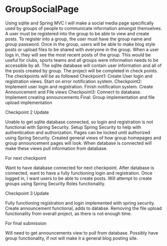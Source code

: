 # GroupSocialPage

Using sqlite and Spring MVC I will make a social media page specifically used by groups of people to communicate information amongst themselves. A user must be registered into the group to be able to view and create posts. To register into a group, the user must have the group name and group password. Once in the group, users will be able to make blog style posts or upload files to be shared with everyone in the group. When a user logs in, they will see the most recent posts of the group. This would be useful for clubs, sports teams and all groups were information needs to be accessible by all. The sqlite database will contain user information and all of the posts created by group. The project will be completed in check points. The checkpoints will be as followed Checkpoint1: Create User login and registration views. Start on error notification system. Checkpoint2: Implement user login and registration. Finish notification system. Create Announcement and File views Checkpoint3: Connect to database. Implement creating announcements Final: Group implementation and file upload implementation

Checkpoint 2 Update

Unable to get sqlite database connected, so login and registration is not functional with Spring Security.
Setup Spring Security to help with authentication and authorization. Pages can be locked until authorized using Spring Security.
Created general views of how group homepages and group announcement pages will look.
When database is connected will make these views pull information from database.

For next checkpoint

Want to have database connected for next checkpoint. After database is connected, want to have a fully functioning login and registration. Once logged in, I want users to be able to create posts. Will attempt to create groups using Spring Security Roles functionality.

Checkpoint 3 Update

Fully functioning registration and login implemented with spring security. Create announcement functional, adds to databse. Removing the file upload functionality from overall project, as there is not enough time.

For final submission

Will need to get announcements view to pull from database. Possibly have group functionality, if not will make it a general blog posting site.
